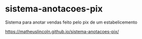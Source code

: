 # sistema-anotacoes-pix
 Sistema para anotar vendas feito pelo pix de um estabelicemento

https://matheuslincoln.github.io/sistema-anotacoes-pix/

